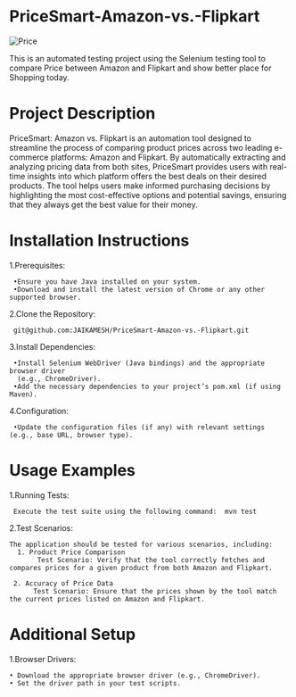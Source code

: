 # PriceSmart-Amazon-vs.-Flipkart

![Price](https://github.com/user-attachments/assets/f62638ab-7405-4038-be5a-432680209e35)

This is an automated testing project using the Selenium testing tool to compare Price between Amazon and Flipkart and show better place for Shopping today. 

# Project Description

PriceSmart: Amazon vs. Flipkart is an automation tool designed to streamline the process of comparing product prices across two leading e-commerce platforms: Amazon and Flipkart. By automatically extracting and analyzing pricing data from both sites, PriceSmart provides users with real-time insights into which platform offers the best deals on their desired products. The tool helps users make informed purchasing decisions by highlighting the most cost-effective options and potential savings, 
ensuring that they always get the best value for their money.

# Installation Instructions

  1.Prerequisites:

     •Ensure you have Java installed on your system.
     •Download and install the latest version of Chrome or any other supported browser.

  2.Clone the Repository:

     git@github.com:JAIKAMESH/PriceSmart-Amazon-vs.-Flipkart.git

  3.Install Dependencies:

     •Install Selenium WebDriver (Java bindings) and the appropriate browser driver 
      (e.g., ChromeDriver).
     •Add the necessary dependencies to your project’s pom.xml (if using Maven).

  4.Configuration:

     •Update the configuration files (if any) with relevant settings (e.g., base URL, browser type).

# Usage Examples

  1.Running Tests:

     Execute the test suite using the following command:  mvn test

  2.Test Scenarios:

    The application should be tested for various scenarios, including:
      1. Product Price Comparison
           Test Scenario: Verify that the tool correctly fetches and compares prices for a given product from both Amazon and Flipkart.
   
     2. Accuracy of Price Data
          Test Scenario: Ensure that the prices shown by the tool match the current prices listed on Amazon and Flipkart.

# Additional Setup

  1.Browser Drivers:

    • Download the appropriate browser driver (e.g., ChromeDriver).
    • Set the driver path in your test scripts.

